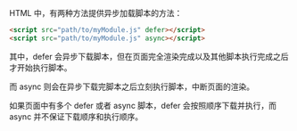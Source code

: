 HTML 中，有两种方法提供异步加载脚本的方法：

```html
<script src="path/to/myModule.js" defer></script>
<script src="path/to/myModule.js" async></script>
```

其中，defer 会异步下载脚本，但在页面完全渲染完成以及其他脚本执行完成之后才开始执行脚本。

而 async 则会在异步下载完脚本之后立刻执行脚本，中断页面的渲染。



如果页面中有多个 defer 或者 async 脚本，defer 会按照顺序下载并执行，而 async 并不保证下载顺序和执行顺序。